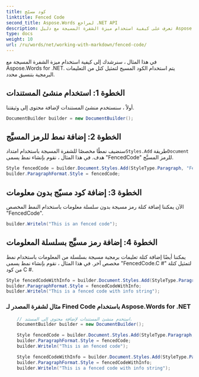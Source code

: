 ```yaml
---
title: كود مسيّج
linktitle: Fenced Code
second_title: Aspose.Words لمراجع .NET API
description: تعرف على كيفية استخدام ميزة الشفرة المسيجة مع دليل Aspose.Words for .NET خطوة بخطوة.
type: docs
weight: 10
url: /ru/words/net/working-with-markdown/fenced-code/
---
```


في هذا المثال ، سنرشدك إلى كيفية استخدام ميزة الشفرة المسيجة مع Aspose.Words for .NET. يتم استخدام الكود المسيج لتمثيل كتل من التعليمات البرمجية بتنسيق محدد.

## الخطوة 1: استخدام منشئ المستندات

أولاً ، سنستخدم منشئ المستندات لإضافة محتوى إلى وثيقتنا.

```csharp
DocumentBuilder builder = new DocumentBuilder();
```

## الخطوة 2: إضافة نمط للرمز المسيَّج

 سنضيف نمطًا مخصصًا للشفرة المسيجة باستخدام امتداد`Styles.Add` طريقة`Document` هدف. في هذا المثال ، نقوم بإنشاء نمط يسمى "FencedCode" للرمز المسيَّج.

```csharp
Style fencedCode = builder.Document.Styles.Add(StyleType.Paragraph, "FencedCode");
builder.ParagraphFormat.Style = fencedCode;
```

## الخطوة 3: إضافة كود مسيّج بدون معلومات

الآن يمكننا إضافة كتلة رمز مسيجة بدون سلسلة معلومات باستخدام النمط المخصص "FencedCode".

```csharp
builder.Writeln("This is an fenced code");
```

## الخطوة 4: إضافة رمز مسيَّج بسلسلة المعلومات

يمكننا أيضًا إضافة كتلة تعليمات برمجية مسيجة بسلسلة من المعلومات باستخدام نمط مخصص آخر. في هذا المثال ، نقوم بإنشاء نمط يسمى "FencedCode.C #" لتمثيل كتلة من كود C #.

```csharp
Style fencedCodeWithInfo = builder.Document.Styles.Add(StyleType.Paragraph, "FencedCode.C#");
builder.ParagraphFormat.Style = fencedCodeWithInfo;
builder.Writeln("This is a fenced code with info string");
```

### مثال لشفرة المصدر لـ Fined Code باستخدام Aspose.Words for .NET

```csharp
	// استخدم منشئ المستندات لإضافة محتوى إلى المستند.
	DocumentBuilder builder = new DocumentBuilder();

	Style fencedCode = builder.Document.Styles.Add(StyleType.Paragraph, "FencedCode");
	builder.ParagraphFormat.Style = fencedCode;
	builder.Writeln("This is an fenced code");

	Style fencedCodeWithInfo = builder.Document.Styles.Add(StyleType.Paragraph, "FencedCode.C#");
	builder.ParagraphFormat.Style = fencedCodeWithInfo;
	builder.Writeln("This is a fenced code with info string");
            
```


